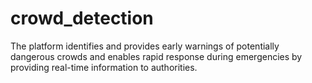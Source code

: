 # crowd_detection
The platform identifies and provides early warnings of potentially dangerous crowds and enables rapid response during emergencies by providing real-time information to authorities.
